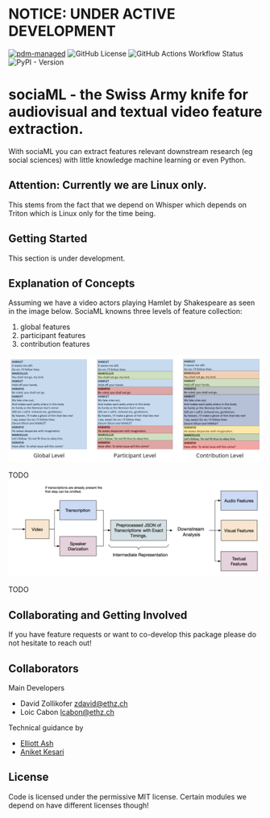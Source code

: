 # NOTICE: UNDER ACTIVE DEVELOPMENT

[![pdm-managed](https://img.shields.io/badge/pdm-managed-blueviolet)](https://pdm-project.org)
![GitHub License](https://img.shields.io/github/license/davidrzs/sociaML)
![GitHub Actions Workflow Status](https://img.shields.io/github/actions/workflow/status/davidrzs/sociaML/ci.yml)
![PyPI - Version](https://img.shields.io/pypi/v/sociaML)



# sociaML - the Swiss Army knife for audiovisual and textual video feature extraction.

With sociaML you can extract features relevant downstream research (eg social sciences) with little knowledge machine learning or even Python.

## Attention: Currently we are Linux only.

This stems from the fact that we depend on Whisper which depends on Triton which is Linux only for the time being. 


## Getting Started

This section is under development.


## Explanation of Concepts

Assuming we have a video actors playing Hamlet by Shakespeare as seen in the image below. SociaML knowns three levels of feature collection:

1. global features
2. participant features
3. contribution features

![illustration of concepts](https://raw.githubusercontent.com/davidrzs/sociaML/main/docs/images/feature_matrix.png?token=GHSAT0AAAAAACLXMZ3H7UXHAADMIKXAKHZWZNDHXRA)

TODO
![pipeline](https://raw.githubusercontent.com/davidrzs/sociaML/main/docs/images/pipeline.png?token=GHSAT0AAAAAACLXMZ3GTH4TYFX3ETB3LZWQZNDHXRA)

TODO

## Collaborating and Getting Involved 

If you have feature requests or want to co-develop this package please do not hesitate to reach out! 


## Collaborators

Main Developers

- David Zollikofer zdavid@ethz.ch
- Loic Cabon lcabon@ethz.ch

Technical guidance by 

- [Elliott Ash](https://elliottash.com/)
- [Aniket Kesari](https://www.aniketkesari.com/)


## License

Code is licensed under the permissive MIT license. Certain modules we depend on have different licenses though!
